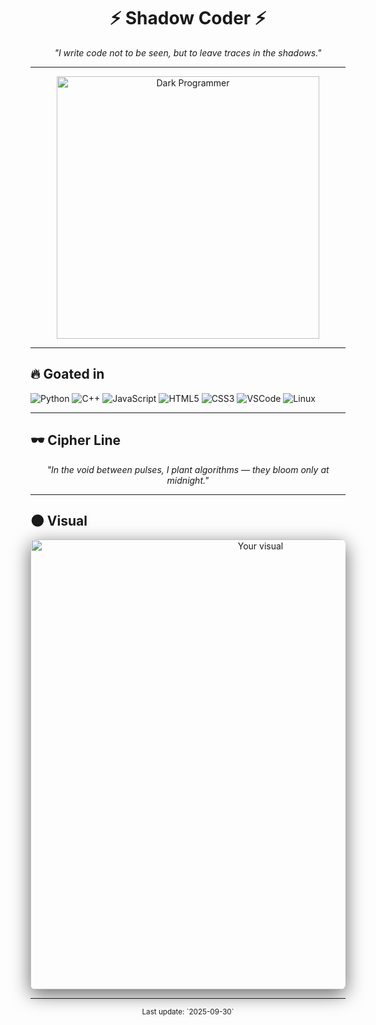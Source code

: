 <!-- README.md -->
<!-- ===== عنوان رهيب وغامض ===== -->
<h1 align="center">⚡ Shadow Coder ⚡</h1>
<p align="center">
  <em>"I write code not to be seen, but to leave traces in the shadows."</em>
</p>

---

<!-- ===== صورة غامضة لمبرمج ===== -->
<p align="center">
  <img src="https://camo.githubusercontent.com/8e2bc0135b65bf2a9255f2d14b15d35bfd9280b8848e2d400102accf8f96115b/68747470733a2f2f6d656469612e67697068792e636f6d2f6d656469612f76312e59326c6b505463354d4749334e6a457864484d304f4464305a4777344e4773345a5870785a6d396c614846304d334d3062325273647a49354e6d74734d5768785a326c6c63535a6c634431324d56396e61575a7a58334e6c59584a6a61435a6a6444316e2f48303350755664775245423231414e6b4c582f67697068792e676966" alt="Dark Programmer" width="420"/>
</p>

---

<!-- ===== Goated in (tech) ===== -->
<h2 align="left">🔥 Goated in</h2>
<p>
  <!-- استبدل أو أضف/احذف حسب اللي تبي -->
  <img alt="Python" src="https://img.shields.io/badge/Python-3776AB?style=flat-square&logo=python&logoColor=white" />
  <img alt="C++" src="https://img.shields.io/badge/C++-00599C?style=flat-square&logo=c%2B%2B&logoColor=white" />
  <img alt="JavaScript" src="https://img.shields.io/badge/JavaScript-F7DF1E?style=flat-square&logo=javascript&logoColor=black" />
  <img alt="HTML5" src="https://img.shields.io/badge/HTML5-E34F26?style=flat-square&logo=html5&logoColor=white" />
  <img alt="CSS3" src="https://img.shields.io/badge/CSS3-1572B6?style=flat-square&logo=css3&logoColor=white" />
  <img alt="VSCode" src="https://img.shields.io/badge/VS%20Code-007ACC?style=flat-square&logo=visual-studio-code&logoColor=white" />
  <img alt="Linux" src="https://img.shields.io/badge/Linux-2B2B2B?style=flat-square&logo=linux&logoColor=white" />
</p>

---

<!-- ===== Quote more mysterious ===== -->
<h2 align="left">🕶️ Cipher Line</h2>
<p align="center" style="font-style:italic">
  "In the void between pulses, I plant algorithms — they bloom only at midnight."
</p>

---

<!-- ===== مكان لصورة بدل Featured Repos ===== -->
<h2 align="left">🌑 Visual</h2>
<p align="center">
  <!-- ضع هنا مسار الصورة اللي تبيها. مثال: /assets/my-dark-shot.png أو رابط خارجي -->
  <img src="https://w.wallhaven.cc/full/73/wallhaven-73rdo3.jpg" alt="Your visual" width="720" style="max-width:100%;border-radius:8px;box-shadow:0 8px 30px rgba(0,0,0,0.6)"/>
</p>

---

<p align="center"><sub>Last update: `2025-09-30`</sub></p>
